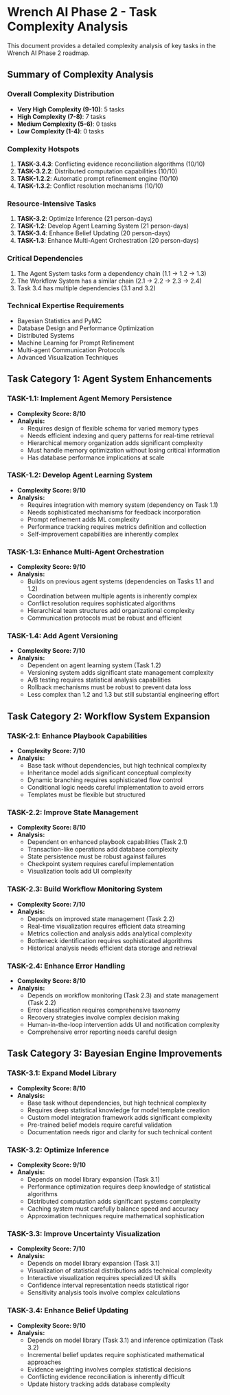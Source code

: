 # Wrench AI Phase 2 - Task Complexity Analysis

This document provides a detailed complexity analysis of key tasks in the Wrench AI Phase 2 roadmap.

## Summary of Complexity Analysis

### Overall Complexity Distribution
- **Very High Complexity (9-10)**: 5 tasks
- **High Complexity (7-8)**: 7 tasks
- **Medium Complexity (5-6)**: 0 tasks
- **Low Complexity (1-4)**: 0 tasks

### Complexity Hotspots
1. **TASK-3.4.3**: Conflicting evidence reconciliation algorithms (10/10)
2. **TASK-3.2.2**: Distributed computation capabilities (10/10)
3. **TASK-1.2.2**: Automatic prompt refinement engine (10/10)
4. **TASK-1.3.2**: Conflict resolution mechanisms (10/10)

### Resource-Intensive Tasks
1. **TASK-3.2**: Optimize Inference (21 person-days)
2. **TASK-1.2**: Develop Agent Learning System (21 person-days)
3. **TASK-3.4**: Enhance Belief Updating (20 person-days)
4. **TASK-1.3**: Enhance Multi-Agent Orchestration (20 person-days)

### Critical Dependencies
1. The Agent System tasks form a dependency chain (1.1 → 1.2 → 1.3)
2. The Workflow System has a similar chain (2.1 → 2.2 → 2.3 → 2.4)
3. Task 3.4 has multiple dependencies (3.1 and 3.2)

### Technical Expertise Requirements
- Bayesian Statistics and PyMC
- Database Design and Performance Optimization
- Distributed Systems
- Machine Learning for Prompt Refinement
- Multi-agent Communication Protocols
- Advanced Visualization Techniques

## Task Category 1: Agent System Enhancements

### TASK-1.1: Implement Agent Memory Persistence
- **Complexity Score: 8/10**
- **Analysis:**
  - Requires design of flexible schema for varied memory types
  - Needs efficient indexing and query patterns for real-time retrieval
  - Hierarchical memory organization adds significant complexity
  - Must handle memory optimization without losing critical information
  - Has database performance implications at scale

### TASK-1.2: Develop Agent Learning System
- **Complexity Score: 9/10**
- **Analysis:**
  - Requires integration with memory system (dependency on Task 1.1)
  - Needs sophisticated mechanisms for feedback incorporation
  - Prompt refinement adds ML complexity
  - Performance tracking requires metrics definition and collection
  - Self-improvement capabilities are inherently complex

### TASK-1.3: Enhance Multi-Agent Orchestration
- **Complexity Score: 9/10**
- **Analysis:**
  - Builds on previous agent systems (dependencies on Tasks 1.1 and 1.2)
  - Coordination between multiple agents is inherently complex
  - Conflict resolution requires sophisticated algorithms
  - Hierarchical team structures add organizational complexity
  - Communication protocols must be robust and efficient

### TASK-1.4: Add Agent Versioning
- **Complexity Score: 7/10**
- **Analysis:**
  - Dependent on agent learning system (Task 1.2)
  - Versioning system adds significant state management complexity
  - A/B testing requires statistical analysis capabilities
  - Rollback mechanisms must be robust to prevent data loss
  - Less complex than 1.2 and 1.3 but still substantial engineering effort

## Task Category 2: Workflow System Expansion

### TASK-2.1: Enhance Playbook Capabilities
- **Complexity Score: 7/10**
- **Analysis:**
  - Base task without dependencies, but high technical complexity
  - Inheritance model adds significant conceptual complexity
  - Dynamic branching requires sophisticated flow control
  - Conditional logic needs careful implementation to avoid errors
  - Templates must be flexible but structured

### TASK-2.2: Improve State Management
- **Complexity Score: 8/10**
- **Analysis:**
  - Dependent on enhanced playbook capabilities (Task 2.1)
  - Transaction-like operations add database complexity
  - State persistence must be robust against failures
  - Checkpoint system requires careful implementation
  - Visualization tools add UI complexity

### TASK-2.3: Build Workflow Monitoring System
- **Complexity Score: 7/10**
- **Analysis:**
  - Depends on improved state management (Task 2.2)
  - Real-time visualization requires efficient data streaming
  - Metrics collection and analysis adds analytical complexity
  - Bottleneck identification requires sophisticated algorithms
  - Historical analysis needs efficient data storage and retrieval

### TASK-2.4: Enhance Error Handling
- **Complexity Score: 8/10**
- **Analysis:**
  - Depends on workflow monitoring (Task 2.3) and state management (Task 2.2)
  - Error classification requires comprehensive taxonomy
  - Recovery strategies involve complex decision making
  - Human-in-the-loop intervention adds UI and notification complexity
  - Comprehensive error reporting needs careful design

## Task Category 3: Bayesian Engine Improvements

### TASK-3.1: Expand Model Library
- **Complexity Score: 8/10**
- **Analysis:**
  - Base task without dependencies, but high technical complexity
  - Requires deep statistical knowledge for model template creation
  - Custom model integration framework adds significant complexity
  - Pre-trained belief models require careful validation
  - Documentation needs rigor and clarity for such technical content

### TASK-3.2: Optimize Inference
- **Complexity Score: 9/10**
- **Analysis:**
  - Depends on model library expansion (Task 3.1)
  - Performance optimization requires deep knowledge of statistical algorithms
  - Distributed computation adds significant systems complexity
  - Caching system must carefully balance speed and accuracy
  - Approximation techniques require mathematical sophistication

### TASK-3.3: Improve Uncertainty Visualization
- **Complexity Score: 7/10**
- **Analysis:**
  - Depends on model library expansion (Task 3.1)
  - Visualization of statistical distributions adds technical complexity
  - Interactive visualization requires specialized UI skills
  - Confidence interval representation needs statistical rigor
  - Sensitivity analysis tools involve complex calculations

### TASK-3.4: Enhance Belief Updating
- **Complexity Score: 9/10**
- **Analysis:**
  - Depends on model library (Task 3.1) and inference optimization (Task 3.2)
  - Incremental belief updates require sophisticated mathematical approaches
  - Evidence weighting involves complex statistical decisions
  - Conflicting evidence reconciliation is inherently difficult
  - Update history tracking adds database complexity